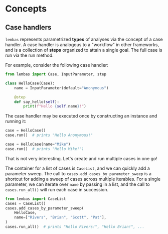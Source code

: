 # Concepts

## Case handlers

`lembas` represents parametrized **types** of analyses via the concept of a case handler.
A case handler is analogous to a "workflow" in other frameworks, and is a collection of **steps** organized to attain a single goal.
The full case is run via the run method.

For example, consider the following case handler:

```python
from lembas import Case, InputParameter, step

class HelloCase(Case):
    name = InputParameter(default="Anonymous")

    @step
    def say_hello(self):
        print(f"Hello {self.name}!")
```

The case handler may be executed once by constructing an instance and running it:

```python
case = HelloCase()
case.run()  # prints "Hello Anonymous!"

case = HelloCase(name="Mike")
case.run()  # prints "Hello Mike!")
```

That is not very interesting.
Let's create and run multiple cases in one go!

The container for a list of cases is `CaseList`, and we can quickly add a parameter sweep.
The call to `cases.add_cases_by_parameter_sweep` is a shortcut for adding a sweep of cases across multiple iterables.
For a single parameter, we can iterate over `name` by passing in a list, and the call to `cases.run_all()` will run each case in succession.

```python
from lembas import CaseList
cases = CaseList()
cases.add_cases_by_parameter_sweep(
    HelloCase,
    name=["Rivers", "Brian", "Scott", "Pat"],
)
cases.run_all()  # prints "Hello Rivers!", "Hello Brian!", ...
```
